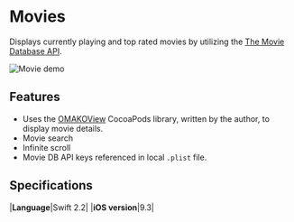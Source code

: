 # Movies

Displays currently playing and top rated movies by utilizing the [The Movie Database API](https://www.themoviedb.org/documentation/api).

![Movie demo](/images/movies-demo.gif)

## Features

* Uses the [OMAKOView](http://cocoapods.org/pods/OMAKOView) CocoaPods library, written by the author, to display movie details.
* Movie search
* Infinite scroll
* Movie DB API keys referenced in local `.plist` file.

## Specifications

|**Language**|Swift 2.2|
|**iOS version**|9.3|
